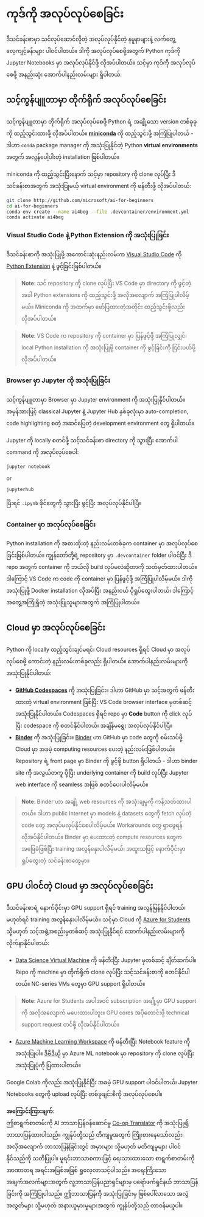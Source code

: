 <!--
CO_OP_TRANSLATOR_METADATA:
{
  "original_hash": "7df19702b8d2d3f7c4238c51bec2c8fc",
  "translation_date": "2025-08-26T00:38:02+00:00",
  "source_file": "lessons/0-course-setup/how-to-run.md",
  "language_code": "my"
}
-->
# ကုဒ်ကို အလုပ်လုပ်စေခြင်း

ဒီသင်ခန်းစာမှာ သင်လုပ်ဆောင်လိုတဲ့ အလုပ်လုပ်နိုင်တဲ့ နမူနာများနဲ့ လက်တွေ့လေ့ကျင့်ခန်းများ ပါဝင်ပါတယ်။ ဒါကို အလုပ်လုပ်စေဖို့အတွက် Python ကုဒ်ကို Jupyter Notebooks မှာ အလုပ်လုပ်နိုင်ဖို့ လိုအပ်ပါတယ်။ သင့်မှာ ကုဒ်ကို အလုပ်လုပ်စေဖို့ အနည်းဆုံး အောက်ပါနည်းလမ်းများ ရှိပါတယ်:

## သင့်ကွန်ပျူတာမှာ တိုက်ရိုက် အလုပ်လုပ်စေခြင်း

သင့်ကွန်ပျူတာမှာ တိုက်ရိုက် အလုပ်လုပ်စေဖို့ Python ရဲ့ အချို့သော version တစ်ခုခုကို ထည့်သွင်းထားဖို့ လိုအပ်ပါတယ်။ **[miniconda](https://conda.io/en/latest/miniconda.html)** ကို ထည့်သွင်းဖို့ အကြံပြုပါတယ် - ဒါဟာ `conda` package manager ကို အသုံးပြုနိုင်တဲ့ Python **virtual environments** အတွက် အလွန်ပေါ့ပါးတဲ့ installation ဖြစ်ပါတယ်။

miniconda ကို ထည့်သွင်းပြီးနောက် သင့်မှာ repository ကို clone လုပ်ပြီး ဒီသင်ခန်းစာအတွက် အသုံးပြုမယ့် virtual environment ကို ဖန်တီးဖို့ လိုအပ်ပါတယ်:

```bash
git clone http://github.com/microsoft/ai-for-beginners
cd ai-for-beginners
conda env create --name ai4beg --file .devcontainer/environment.yml
conda activate ai4beg
```

### Visual Studio Code နဲ့ Python Extension ကို အသုံးပြုခြင်း

ဒီသင်ခန်းစာကို အသုံးပြုဖို့ အကောင်းဆုံးနည်းလမ်းက [Visual Studio Code](http://code.visualstudio.com/?WT.mc_id=academic-77998-cacaste) ကို [Python Extension](https://marketplace.visualstudio.com/items?itemName=ms-python.python&WT.mc_id=academic-77998-cacaste) နဲ့ ဖွင့်ခြင်းဖြစ်ပါတယ်။

> **Note**: သင် repository ကို clone လုပ်ပြီး VS Code မှာ directory ကို ဖွင့်တဲ့အခါ Python extensions ကို ထည့်သွင်းဖို့ အလိုအလျောက် အကြံပြုပါလိမ့်မယ်။ Miniconda ကို အထက်မှာ ဖော်ပြထားတဲ့အတိုင်း ထည့်သွင်းဖို့လည်း လိုအပ်ပါတယ်။

> **Note**: VS Code က repository ကို container မှာ ပြန်ဖွင့်ဖို့ အကြံပြုလျှင်၊ local Python installation ကို အသုံးပြုဖို့ container ကို ဖွင့်ခြင်းကို ငြင်းပယ်ဖို့ လိုအပ်ပါတယ်။

### Browser မှာ Jupyter ကို အသုံးပြုခြင်း

သင့်ကွန်ပျူတာမှာ Browser မှာ Jupyter environment ကို အသုံးပြုနိုင်ပါတယ်။ အမှန်အားဖြင့် classical Jupyter နဲ့ Jupyter Hub နှစ်ခုလုံးမှာ auto-completion, code highlighting စတဲ့ အဆင်ပြေတဲ့ development environment တွေ ရှိပါတယ်။

Jupyter ကို locally စတင်ဖို့ သင့်သင်ခန်းစာ directory ကို သွားပြီး အောက်ပါ command ကို အလုပ်လုပ်စေပါ:

```bash
jupyter notebook
```  
or  
```bash
jupyterhub
```  
ပြီးရင် `.ipynb` ဖိုင်တွေကို သွားပြီး ဖွင့်ပြီး အလုပ်လုပ်နိုင်ပါပြီ။

### Container မှာ အလုပ်လုပ်စေခြင်း

Python installation ကို အစားထိုးတဲ့ နည်းလမ်းတစ်ခုက container မှာ အလုပ်လုပ်စေခြင်းဖြစ်ပါတယ်။ ကျွန်တော်တို့ရဲ့ repository မှာ `.devcontainer` folder ပါဝင်ပြီး ဒီ repo အတွက် container ကို ဘယ်လို build လုပ်မလဲဆိုတာကို သတ်မှတ်ထားပါတယ်။ ဒါကြောင့် VS Code က code ကို container မှာ ပြန်ဖွင့်ဖို့ အကြံပြုပါလိမ့်မယ်။ ဒါကို အသုံးပြုဖို့ Docker installation လိုအပ်ပြီး အနည်းငယ် ပိုရှုပ်ထွေးပါတယ်၊ ဒါကြောင့် အတွေ့အကြုံရှိတဲ့ အသုံးပြုသူများအတွက် အကြံပြုပါတယ်။

## Cloud မှာ အလုပ်လုပ်စေခြင်း

Python ကို locally ထည့်သွင်းချင်မရင်၊ Cloud resources ရှိရင် Cloud မှာ အလုပ်လုပ်စေဖို့ ကောင်းတဲ့ နည်းလမ်းတစ်ခုလည်း ရှိပါတယ်။ အောက်ပါနည်းလမ်းများကို အသုံးပြုနိုင်ပါတယ်:

* **[GitHub Codespaces](https://github.com/features/codespaces)** ကို အသုံးပြုခြင်း။ ဒါဟာ GitHub မှာ သင့်အတွက် ဖန်တီးထားတဲ့ virtual environment ဖြစ်ပြီး VS Code browser interface မှတစ်ဆင့် အသုံးပြုနိုင်ပါတယ်။ Codespaces ရှိရင် repo မှာ **Code** button ကို click လုပ်ပြီး codespace ကို စတင်နိုင်ပါတယ်၊ အချိန်မရွေး အလုပ်လုပ်နိုင်ပါပြီ။
* **[Binder](https://mybinder.org/v2/gh/microsoft/ai-for-beginners/HEAD)** ကို အသုံးပြုခြင်း။ [Binder](https://mybinder.org) ဟာ GitHub မှာ code တွေကို စမ်းသပ်ဖို့ Cloud မှာ အခမဲ့ computing resources ပေးတဲ့ နည်းလမ်းဖြစ်ပါတယ်။ Repository ရဲ့ front page မှာ Binder ကို ဖွင့်ဖို့ button ရှိပါတယ် - ဒါဟာ binder site ကို အလွယ်တကူ ပို့ပြီး underlying container ကို build လုပ်ပြီး Jupyter web interface ကို seamless အဖြစ် စတင်ပေးပါလိမ့်မယ်။

> **Note**: Binder ဟာ အချို့ web resources ကို အသုံးချမှုကို ကန့်သတ်ထားပါတယ်။ ဒါဟာ public Internet မှာ models နဲ့ datasets တွေကို fetch လုပ်တဲ့ code တွေ အလုပ်မလုပ်နိုင်စေပါလိမ့်မယ်။ Workarounds တွေ ရှာဖွေရန် လိုအပ်နိုင်ပါတယ်။ Binder မှာ ပေးထားတဲ့ compute resources တွေက အခြေခံဖြစ်ပြီး training အလွန်နှေးပါလိမ့်မယ်၊ အထူးသဖြင့် နောက်ပိုင်းမှာ ရှုပ်ထွေးတဲ့ သင်ခန်းစာတွေမှာ။

## GPU ပါဝင်တဲ့ Cloud မှာ အလုပ်လုပ်စေခြင်း

ဒီသင်ခန်းစာရဲ့ နောက်ပိုင်းမှာ GPU support ရှိရင် training အလွန်မြန်နိုင်ပါတယ်၊ မဟုတ်ရင် training အလွန်နှေးပါလိမ့်မယ်။ သင့်မှာ Cloud ကို [Azure for Students](https://azure.microsoft.com/free/students/?WT.mc_id=academic-77998-cacaste) သို့မဟုတ် သင့်အဖွဲ့အစည်းမှတစ်ဆင့် အသုံးပြုနိုင်ရင် အောက်ပါနည်းလမ်းများကို လိုက်နာနိုင်ပါတယ်:

* [Data Science Virtual Machine](https://docs.microsoft.com/learn/modules/intro-to-azure-data-science-virtual-machine/?WT.mc_id=academic-77998-cacaste) ကို ဖန်တီးပြီး Jupyter မှတစ်ဆင့် ချိတ်ဆက်ပါ။ Repo ကို machine မှာ တိုက်ရိုက် clone လုပ်ပြီး သင့်သင်ခန်းစာကို စတင်နိုင်ပါတယ်။ NC-series VMs တွေမှာ GPU support ရှိပါတယ်။

> **Note**: Azure for Students အပါအဝင် subscription အချို့မှာ GPU support ကို အလိုအလျောက် မပေးထားပါဘူး။ GPU cores အပိုတောင်းဖို့ technical support request တင်ဖို့ လိုအပ်နိုင်ပါတယ်။

* [Azure Machine Learning Workspace](https://azure.microsoft.com/services/machine-learning/?WT.mc_id=academic-77998-cacaste) ကို ဖန်တီးပြီး Notebook feature ကို အသုံးပြုပါ။ [ဒီဗီဒီယို](https://azure-for-academics.github.io/quickstart/azureml-papers/) မှာ Azure ML notebook မှာ repository ကို clone လုပ်ပြီး အသုံးပြုပုံကို ပြထားပါတယ်။

Google Colab ကိုလည်း အသုံးပြုနိုင်ပြီး အခမဲ့ GPU support ပါဝင်ပါတယ်၊ Jupyter Notebooks တွေကို upload လုပ်ပြီး တစ်ခုချင်းစီကို အလုပ်လုပ်စေပါ။

**အကြောင်းကြားချက်**:  
ဤစာရွက်စာတမ်းကို AI ဘာသာပြန်ဝန်ဆောင်မှု [Co-op Translator](https://github.com/Azure/co-op-translator) ကို အသုံးပြု၍ ဘာသာပြန်ထားပါသည်။ ကျွန်ုပ်တို့သည် တိကျမှုအတွက် ကြိုးစားနေသော်လည်း၊ အလိုအလျောက် ဘာသာပြန်ခြင်းတွင် အမှားများ သို့မဟုတ် မတိကျမှုများ ပါဝင်နိုင်သည်ကို သတိပြုပါ။ မူရင်းဘာသာစကားဖြင့် ရေးသားထားသော စာရွက်စာတမ်းကို အာဏာတရ အရင်းအမြစ်အဖြစ် ရှုလေ့လာသင့်ပါသည်။ အရေးကြီးသော အချက်အလက်များအတွက် လူ့ဘာသာပြန်ပညာရှင်များမှ ပရော်ဖက်ရှင်နယ် ဘာသာပြန်ခြင်းကို အကြံပြုပါသည်။ ဤဘာသာပြန်ကို အသုံးပြုခြင်းမှ ဖြစ်ပေါ်လာသော အလွဲအလွတ်များ သို့မဟုတ် အနားယူမှားမှုများအတွက် ကျွန်ုပ်တို့သည် တာဝန်မယူပါ။